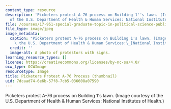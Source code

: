 ```yaml
---
content_type: resource
description: 'Picketers protest A-76 process on Building 1''s lawn. (Image courtesy
  of the U.S. Department of Health & Human Services: National Institutes of Health.)'
file: /courses/17-951-special-graduate-topic-in-political-science-public-opinion-spring-2004/7dcaad746e6b57f87cb5036608a07590_17-951s04-th.jpg
file_type: image/jpeg
image_metadata:
  caption: "Picketers protest A-76 process on Building 1's lawn. (Image courtesy of\
    \ the U.S. Department of Health & Human Services:\_[National Institutes of Health](http://www.nih.gov/).)"
  credit: ''
  image-alt: A photo of protestors with signs.
learning_resource_types: []
license: https://creativecommons.org/licenses/by-nc-sa/4.0/
ocw_type: OCWImage
resourcetype: Image
title: Picketers Protest A-76 Process (thumbnail)
uid: 7dcaad74-6e6b-57f8-7cb5-036608a07590
---
```

Picketers protest A-76 process on Building 1's lawn. (Image courtesy of the U.S. Department of Health & Human Services: National Institutes of Health.)